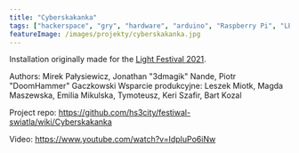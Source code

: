 ```yaml
---
title: "Cyberskakanka"
tags: ["hackerspace", "gry", "hardware", "arduino", "Raspberry Pi", "LED", "WS2812", "Cyberskakanka", "Festiwal Światła"]
featureImage: /images/projekty/cyberskakanka.jpg
---
```


Installation originally made for the [Light Festival 2021](/tags/festiwal-światła/).

Authors: Mirek Pałysiewicz, Jonathan "3dmagik" Nande, Piotr "DoomHammer" Gaczkowski
Wsparcie produkcyjne: Leszek Miotk, Magda Maszewska, Emilia Mikulska, Tymoteusz, Keri Szafir, Bart Kozal

Project repo: <https://github.com/hs3city/festiwal-swiatla/wiki/Cyberskakanka>

Video: <https://www.youtube.com/watch?v=IdpIuPo6iNw>
